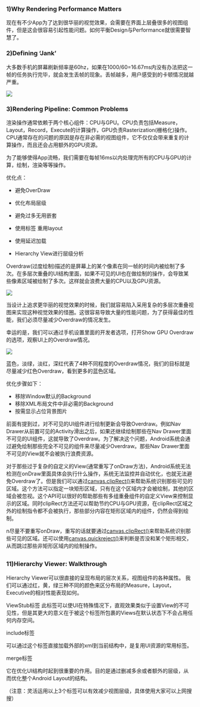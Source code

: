 ### **1\)Why Rendering Performance Matters**

现在有不少App为了达到很华丽的视觉效果，会需要在界面上层叠很多的视图组件，但是这会很容易引起性能问题。如何平衡Design与Performance就很需要智慧了。

### **2\)Defining ‘Jank’**

大多数手机的屏幕刷新频率是60hz，如果在1000\/60=16.67ms内没有办法把这一帧的任务执行完毕，就会发生丢帧的现象。丢帧越多，用户感受到的卡顿情况就越严重。

![](http://hukai.me/images/android_performance_course_drop_frame.png)

### **3\)Rendering Pipeline: Common Problems**

渲染操作通常依赖于两个核心组件：CPU与GPU。CPU负责包括Measure，Layout，Record，Execute的计算操作，GPU负责Rasterization\(栅格化\)操作。CPU通常存在的问题的原因是存在非必需的视图组件，它不仅仅会带来重复的计算操作，而且还会占用额外的GPU资源。

为了能够使得App流畅，我们需要在每帧16ms以内处理完所有的CPU与GPU的计算，绘制，渲染等等操作。

优化点：

* 避免OverDraw

* 优化布局层级

* 避免过多无用嵌套

* 使用标签 重用layout

* 使用延迟加载

* Hierarchy View进行层级分析


Overdraw\(过度绘制\)描述的是屏幕上的某个像素在同一帧的时间内被绘制了多次。在多层次重叠的UI结构里面，如果不可见的UI也在做绘制的操作，会导致某些像素区域被绘制了多次。这样就会浪费大量的CPU以及GPU资源。

![](http://hukai.me/images/overdraw_hidden_view.png)

当设计上追求更华丽的视觉效果的时候，我们就容易陷入采用复杂的多层次重叠视图来实现这种视觉效果的怪圈。这很容易导致大量的性能问题，为了获得最佳的性能，我们必须尽量减少Overdraw的情况发生。

幸运的是，我们可以通过手机设置里面的开发者选项，打开Show GPU Overdraw的选项，观察UI上的Overdraw情况。

![](http://hukai.me/images/overdraw_options_view.png)

蓝色，淡绿，淡红，深红代表了4种不同程度的Overdraw情况，我们的目标就是尽量减少红色Overdraw，看到更多的蓝色区域。

优化步骤如下：

* 移除Window默认的Background
* 移除XML布局文件中非必需的Background
* 按需显示占位背景图片

前面有提到过，对不可见的UI组件进行绘制更新会导致Overdraw。例如Nav Drawer从前置可见的Activity滑出之后，如果还继续绘制那些在Nav Drawer里面不可见的UI组件，这就导致了Overdraw。为了解决这个问题，Android系统会通过避免绘制那些完全不可见的组件来尽量减少Overdraw。那些Nav Drawer里面不可见的View就不会被执行浪费资源。

对于那些过于复杂的自定义的View\(通常重写了onDraw方法\)，Android系统无法检测在onDraw里面具体会执行什么操作，系统无法监控并自动优化，也就无法避免Overdraw了。但是我们可以通过[canvas.clipRect\(\)](http://developer.android.com/reference/android/graphics/Canvas.html)来帮助系统识别那些可见的区域。这个方法可以指定一块矩形区域，只有在这个区域内才会被绘制，其他的区域会被忽视。这个API可以很好的帮助那些有多组重叠组件的自定义View来控制显示的区域。同时clipRect方法还可以帮助节约CPU与GPU资源，在clipRect区域之外的绘制指令都不会被执行，那些部分内容在矩形区域内的组件，仍然会得到绘制。

n尽量不要重写onDraw，重写的话就要通过[canvas.clipRect\(\)](http://developer.android.com/reference/android/graphics/Canvas.html)来帮助系统识别那些可见的区域。还可以使用[canvas.quickreject\(\)](http://developer.android.com/reference/android/graphics/Canvas.html)来判断是否没和某个矩形相交，从而跳过那些非矩形区域内的绘制操作。



## 

### **11\)Hierarchy Viewer: Walkthrough**

Hierarchy Viewer可以很直接的呈现布局的层次关系，视图组件的各种属性。 我们可以通过红，黄，绿三种不同的颜色来区分布局的Measure，Layout，Executive的相对性能表现如何。

ViewStub标签
此标签可以使UI在特殊情况下，直观效果类似于设置View的不可见性，但是其更大的意义在于被这个标签所包裹的Views在默认状态下不会占用任何内存空间。

include标签

可以通过这个标签直接加载外部的xml到当前结构中，是复用UI资源的常用标签。

merge标签

它在优化UI结构时起到很重要的作用。目的是通过删减多余或者额外的层级，从而优化整个Android Layout的结构。

（注意：灵活运用以上3个标签可以有效减少视图层级，具体使用大家可以上网搜搜）

